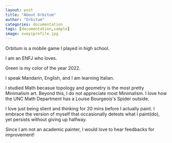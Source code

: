 ```yaml
---
layout: post
title: "About Orbitum"
author: "Orbitum"
categories: documentation
tags: [documentation,sample]
image: xueyiprofile.jpg
---
```


Orbitum is a mobile game I played in high school.

I am an ENFJ who loves. 

Green is my color of the year 2022. 

I speak Mandarin, English, and I am learning Italian. 

I studied Math becasue topology and geometry is the most pretty Minimalism art. Beyond this, I do not appreciate most Minimalism. I love how the UNC Math Department has a Louise Bourgeois's Spider outside.

I love just being slient and thinking for 20 mins before I actually paint. I embrace the version of myself that occasionally detests what I paint(do), yet persists without giving up halfway. 

Since I am not an academic painter, I would love to hear feedbacks for improvement! 
